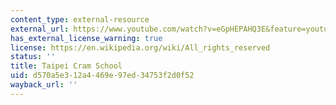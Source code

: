 ```yaml
---
content_type: external-resource
external_url: https://www.youtube.com/watch?v=eGpHEPAHQ3E&feature=youtu.be
has_external_license_warning: true
license: https://en.wikipedia.org/wiki/All_rights_reserved
status: ''
title: Taipei Cram School
uid: d570a5e3-12a4-469e-97ed-34753f2d0f52
wayback_url: ''
---
```

